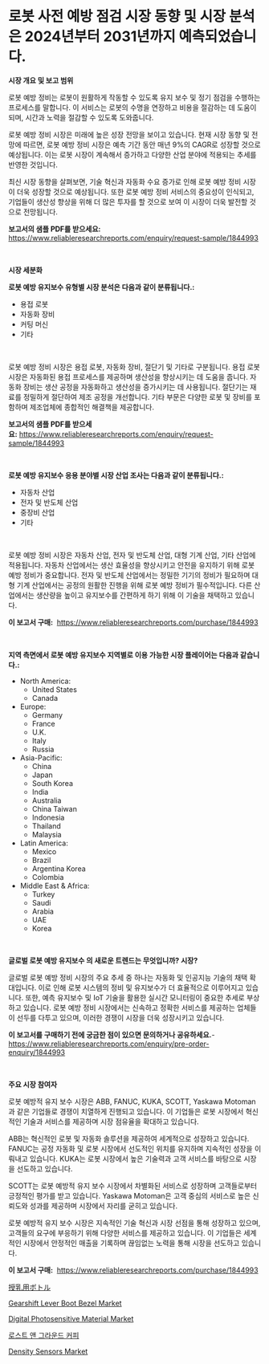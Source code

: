 <p><h1>로봇 사전 예방 점검 시장 동향 및 시장 분석은 2024년부터 2031년까지 예측되었습니다.</h1></p><p><strong>시장 개요 및 보고 범위</strong></p>
<p><p>로봇 예방 정비는 로봇이 원활하게 작동할 수 있도록 유지 보수 및 정기 점검을 수행하는 프로세스를 말합니다. 이 서비스는 로봇의 수명을 연장하고 비용을 절감하는 데 도움이 되며, 시간과 노력을 절감할 수 있도록 도와줍니다.</p><p>로봇 예방 정비 시장은 미래에 높은 성장 전망을 보이고 있습니다. 현재 시장 동향 및 전망에 따르면, 로봇 예방 정비 시장은 예측 기간 동안 매년 9%의 CAGR로 성장할 것으로 예상됩니다. 이는 로봇 시장이 계속해서 증가하고 다양한 산업 분야에 적용되는 추세를 반영한 것입니다.</p><p>최신 시장 동향을 살펴보면, 기술 혁신과 자동화 수요 증가로 인해 로봇 예방 정비 시장이 더욱 성장할 것으로 예상됩니다. 또한 로봇 예방 정비 서비스의 중요성이 인식되고, 기업들이 생산성 향상을 위해 더 많은 투자를 할 것으로 보여 이 시장이 더욱 발전할 것으로 전망됩니다.</p></p>
<p><strong>보고서의 샘플 PDF를 받으세요:</strong> <a href="https://www.reliableresearchreports.com/enquiry/request-sample/1844993">https://www.reliableresearchreports.com/enquiry/request-sample/1844993</a></p>
<p>&nbsp;</p>
<p><strong>시장 세분화</strong></p>
<p><strong>로봇 예방 유지보수 유형별 시장 분석은 다음과 같이 분류됩니다.:</strong></p>
<p><ul><li>용접 로봇</li><li>자동화 장비</li><li>커팅 머신</li><li>기타</li></ul></p>
<p>&nbsp;</p>
<p><p>로봇 예방 정비 시장은 용접 로봇, 자동화 장비, 절단기 및 기타로 구분됩니다. 용접 로봇 시장은 자동화된 용접 프로세스를 제공하며 생산성을 향상시키는 데 도움을 줍니다. 자동화 장비는 생산 공정을 자동화하고 생산성을 증가시키는 데 사용됩니다. 절단기는 재료를 정밀하게 절단하여 제조 공정을 개선합니다. 기타 부문은 다양한 로봇 및 장비를 포함하며 제조업체에 종합적인 해결책을 제공합니다.</p></p>
<p><strong>보고서의 샘플 PDF를 받으세요:</strong>&nbsp;<a href="https://www.reliableresearchreports.com/enquiry/request-sample/1844993">https://www.reliableresearchreports.com/enquiry/request-sample/1844993</a></p>
<p>&nbsp;</p>
<p><strong> 로봇 예방 유지보수 응용 분야별 시장 산업 조사는 다음과 같이 분류됩니다.:</strong></p>
<p><ul><li>자동차 산업</li><li>전자 및 반도체 산업</li><li>중장비 산업</li><li>기타</li></ul></p>
<p>&nbsp;</p>
<p><p>로봇 예방 정비 시장은 자동차 산업, 전자 및 반도체 산업, 대형 기계 산업, 기타 산업에 적용됩니다. 자동차 산업에서는 생산 효율성을 향상시키고 안전을 유지하기 위해 로봇 예방 정비가 중요합니다. 전자 및 반도체 산업에서는 정밀한 기기의 정비가 필요하며 대형 기계 산업에서는 공정의 원활한 진행을 위해 로봇 예방 정비가 필수적입니다. 다른 산업에서는 생산량을 높이고 유지보수를 간편하게 하기 위해 이 기술을 채택하고 있습니다.</p></p>
<p><strong>이 보고서 구매:</strong>&nbsp; <a href="https://www.reliableresearchreports.com/purchase/1844993">https://www.reliableresearchreports.com/purchase/1844993</a></p>
<p>&nbsp;</p>
<p><strong>지역 측면에서 로봇 예방 유지보수 지역별로 이용 가능한 시장 플레이어는 다음과 같습니다.:</strong></p>
<p><ul>
    <li>
        North America:
        <ul>
            <li>United States</li>
            <li>Canada</li>
        </ul>
    </li>
    <li>
        Europe:
        <ul>
            <li>Germany</li>
            <li>France</li>
            <li>U.K.</li>
            <li>Italy</li>
            <li>Russia</li>
        </ul>
    </li>
    <li>
        Asia-Pacific:
        <ul>
            <li>China</li>
            <li>Japan</li>
            <li>South Korea</li>
            <li>India</li>
            <li>Australia</li>
            <li>China Taiwan</li>
            <li>Indonesia</li>
            <li>Thailand</li>
            <li>Malaysia</li>
        </ul>
    </li>
    <li>
        Latin America:
        <ul>
            <li>Mexico</li>
            <li>Brazil</li>
            <li>Argentina Korea</li>
            <li>Colombia</li>
        </ul>
    </li>
    <li>
        Middle East & Africa:
        <ul>
            <li>Turkey</li>
            <li>Saudi</li>
            <li>Arabia</li>
            <li>UAE</li>
            <li>Korea</li>
        </ul>
    </li>
    </ul></p>
<p>&nbsp;</p>
<p><strong>글로벌 로봇 예방 유지보수 의 새로운 트렌드는 무엇입니까? 시장?</strong></p>
<p><p>글로벌 로봇 예방 정비 시장의 주요 추세 중 하나는 자동화 및 인공지능 기술의 채택 확대입니다. 이로 인해 로봇 시스템의 정비 및 유지보수가 더 효율적으로 이루어지고 있습니다. 또한, 예측 유지보수 및 IoT 기술을 활용한 실시간 모니터링이 중요한 추세로 부상하고 있습니다. 로봇 예방 정비 시장에서는 신속하고 정확한 서비스를 제공하는 업체들이 선두를 다투고 있으며, 이러한 경쟁이 시장을 더욱 성장시키고 있습니다.</p></p>
<p><strong>이 보고서를 구매하기 전에 궁금한 점이 있으면 문의하거나 공유하세요.</strong>- <a href="https://www.reliableresearchreports.com/enquiry/pre-order-enquiry/1844993">https://www.reliableresearchreports.com/enquiry/pre-order-enquiry/1844993</a></p>
<p>&nbsp;</p>
<p><strong>주요 시장 참여자</strong></p>
<p><p>로봇 예방적 유지 보수 시장은 ABB, FANUC, KUKA, SCOTT, Yaskawa Motoman과 같은 기업들로 경쟁이 치열하게 진행되고 있습니다. 이 기업들은 로봇 시장에서 혁신적인 기술과 서비스를 제공하며 시장 점유율을 확대하고 있습니다.</p><p>ABB는 혁신적인 로봇 및 자동화 솔루션을 제공하여 세계적으로 성장하고 있습니다. FANUC는 공정 자동화 및 로봇 시장에서 선도적인 위치를 유지하며 지속적인 성장을 이뤄내고 있습니다. KUKA는 로봇 시장에서 높은 기술력과 고객 서비스를 바탕으로 시장을 선도하고 있습니다.</p><p>SCOTT는 로봇 예방적 유지 보수 시장에서 차별화된 서비스로 성장하며 고객들로부터 긍정적인 평가를 받고 있습니다. Yaskawa Motoman은 고객 중심의 서비스로 높은 신뢰도와 성과를 제공하며 시장에서 자리를 굳히고 있습니다.</p><p>로봇 예방적 유지 보수 시장은 지속적인 기술 혁신과 시장 선점을 통해 성장하고 있으며, 고객들의 요구에 부응하기 위해 다양한 서비스를 제공하고 있습니다. 이 기업들은 세계적인 시장에서 안정적인 매출을 기록하며 끊임없는 노력을 통해 시장을 선도하고 있습니다.</p></p>
<p><strong>이 보고서 구매:</strong>&nbsp;&nbsp;<a href="https://www.reliableresearchreports.com/purchase/1844993">https://www.reliableresearchreports.com/purchase/1844993</a></p>
<p><p><a href="https://github.com/jkjreqjscoxx7/Market-Research-Report-List-1/blob/main/7514067186180.md">授乳用ボトル</a></p><p><a href="https://issuu.com/reportprime-2/docs/gearshift-lever-boot-bezel-market-size-2030.pptx">Gearshift Lever Boot Bezel Market</a></p><p><a href="https://chivalrous-flock-a86.notion.site/Digital-Photosensitive-Material-Market-Centers-on-Aspects-such-as-Market-Growth-Market-Share-Marke-8e0dae4da4b947168e2ae0ea29461c5e">Digital Photosensitive Material Market</a></p><p><a href="https://github.com/nuekbpymrrz5/Market-Research-Report-List-1/blob/main/4282862186085.md">로스트 앤 그라운드 커피</a></p><p><a href="https://view.publitas.com/reportprime-1/density-sensors-market-furnish-information-about-market-size-market-share-market-dynamics-and-projections-spanning-from-2024-to-2031/">Density Sensors Market</a></p></p>

